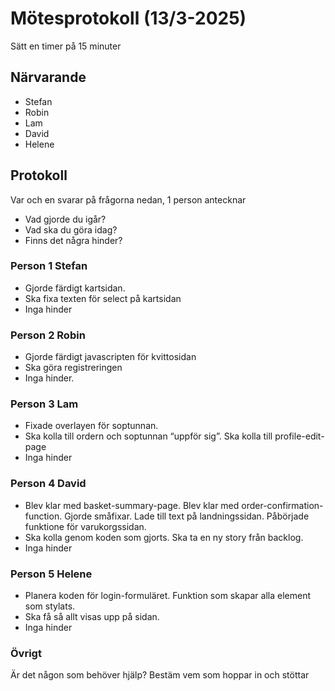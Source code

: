 # Mötesprotokoll (13/3-2025)

Sätt en timer på 15 minuter

## Närvarande

-   Stefan
-   Robin
-   Lam
-   David
-   Helene

## Protokoll

Var och en svarar på frågorna nedan, 1 person antecknar

-   Vad gjorde du igår?
-   Vad ska du göra idag?
-   Finns det några hinder?

### Person 1 Stefan

-   Gjorde färdigt kartsidan.
-   Ska fixa texten för select på kartsidan
-   Inga hinder

### Person 2 Robin

-   Gjorde färdigt javascripten för kvittosidan
-   Ska göra registreringen
-   Inga hinder.

### Person 3 Lam

-   Fixade overlayen för soptunnan.
-   Ska kolla till ordern och soptunnan “uppför sig”. Ska kolla till profile-edit-page
-   Inga hinder

### Person 4 David

-   Blev klar med basket-summary-page. Blev klar med order-confirmation-function. Gjorde småfixar. Lade till text på landningssidan. Påbörjade funktione för varukorgssidan.
-   Ska kolla genom koden som gjorts. Ska ta en ny story från backlog.
-   Inga hinder

### Person 5 Helene

-   Planera koden för login-formuläret. Funktion som skapar alla element som stylats.
-   Ska få så allt visas upp på sidan.
-   Inga hinder

### Övrigt

Är det någon som behöver hjälp? Bestäm vem som hoppar in och stöttar
